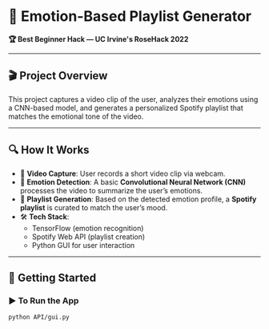 # 🌹 Emotion-Based Playlist Generator  
**🏆 Best Beginner Hack — UC Irvine's RoseHack 2022**

---

## 🎬 Project Overview

This project captures a video clip of the user, analyzes their emotions using a CNN-based model, and generates a personalized Spotify playlist that matches the emotional tone of the video.

---

## 🔍 How It Works

- 🎥 **Video Capture**: User records a short video clip via webcam.
- 🧠 **Emotion Detection**: A basic **Convolutional Neural Network (CNN)** processes the video to summarize the user’s emotions.
- 🎵 **Playlist Generation**: Based on the detected emotion profile, a **Spotify playlist** is curated to match the user’s mood.
- 🛠️ **Tech Stack**:
  - TensorFlow (emotion recognition)
  - Spotify Web API (playlist creation)
  - Python GUI for user interaction

---

## 🚀 Getting Started

### ▶️ To Run the App

```bash
python API/gui.py
```
